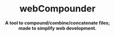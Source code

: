 <h1 align="center"> webCompounder </h1>
<h4 align="center"> A tool to compound/combine/concatenate files; <br> made to simplify web development. </h4> 
